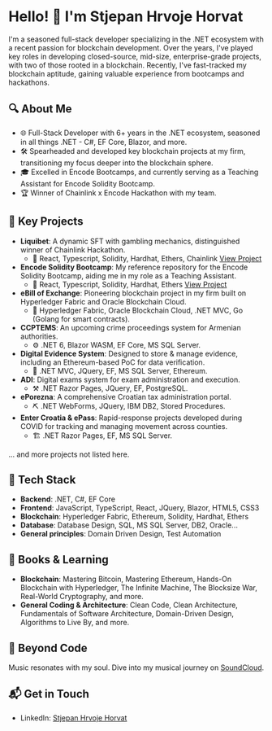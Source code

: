 # Hello! 👋 I'm Stjepan Hrvoje Horvat

I'm a seasoned full-stack developer specializing in the .NET ecosystem with a recent passion for blockchain development. Over the years, I've played key roles in developing closed-source, mid-size, enterprise-grade projects, with two of those rooted in a blockchain. Recently, I've fast-tracked my blockchain aptitude, gaining valuable experience from bootcamps and hackathons.

## 🔍 About Me

- 🌐 Full-Stack Developer with 6+ years in the .NET ecosystem, seasoned in all things .NET - C#, EF Core, Blazor, and more.
- 🛠️ Spearheaded and developed key blockchain projects at my firm, transitioning my focus deeper into the blockchain sphere.
- 🎓 Excelled in Encode Bootcamps, and currently serving as a Teaching Assistant for Encode Solidity Bootcamp.
- 🏆 Winner of Chainlink x Encode Hackathon with my team.

## 🚀 Key Projects

- **Liquibet**: A dynamic SFT with gambling mechanics, distinguished winner of Chainlink Hackathon. 
    - 🔧 React, Typescript, Solidity, Hardhat, Ethers, Chainlink 
    [View Project](https://github.com/3fOhorky/liquibet)
- **Encode Solidity Bootcamp**: My reference repository for the Encode Solidity Bootcamp, aiding me in my role as a Teaching Assistant. 
    - 🔨 React, Typescript, Solidity, Hardhat, Ethers
    [View Project](https://github.com/3fOhorky/SolidityBootcampExcercises)
- **eBill of Exchange**: Pioneering blockchain project in my firm built on Hyperledger Fabric and Oracle Blockchain Cloud.
    - 🧰 Hyperledger Fabric, Oracle Blockchain Cloud, .NET MVC, Go (Golang for smart contracts).
- **CCPTEMS**: An upcoming crime proceedings system for Armenian authorities.
    - ⚙️ .NET 6, Blazor WASM, EF Core, MS SQL Server.
- **Digital Evidence System**: Designed to store & manage evidence, including an Ethereum-based PoC for data verification.
    - 🔩 .NET MVC, JQuery, EF, MS SQL Server, Ethereum.
- **ADI**: Digital exams system for exam administration and execution.
    - ⚒️ .NET Razor Pages, JQuery, EF, PostgreSQL.
- **ePorezna**: A comprehensive Croatian tax administration portal.
    - ⛏️ .NET WebForms, JQuery, IBM DB2, Stored Procedures.
- **Enter Croatia & ePass**: Rapid-response projects developed during COVID for tracking and managing movement across counties.
    - 🏗️ .NET Razor Pages, EF, MS SQL Server.

... and more projects not listed here.

## 💼 Tech Stack

- **Backend**: .NET, C#, EF Core
- **Frontend**: JavaScript, TypeScript, React, JQuery, Blazor, HTML5, CSS3
- **Blockchain**: Hyperledger Fabric, Ethereum, Solidity, Hardhat, Ethers
- **Database**: Database Design, SQL, MS SQL Server, DB2, Oracle...
- **General principles**: Domain Driven Design, Test Automation

## 📖 Books & Learning

- **Blockchain**: Mastering Bitcoin, Mastering Ethereum, Hands-On Blockchain with Hyperledger, The Infinite Machine, The Blocksize War, Real-World Cryptography, and more.
- **General Coding & Architecture**: Clean Code, Clean Architecture, Fundamentals of Software Architecture, Domain-Driven Design, Algorithms to Live By, and more.

## 🎸 Beyond Code

Music resonates with my soul. Dive into my musical journey on [SoundCloud](https://soundcloud.com/stjepan-hrvoje-horvat).

## 📬 Get in Touch

- LinkedIn: [Stjepan Hrvoje Horvat](https://www.linkedin.com/in/stjepan-hrvoje-horvat/)
